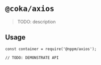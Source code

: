 # `@coka/axios`

  > TODO: description
  
  ## Usage
  
  ```
  const container = require('@nppm/axios');
  
  // TODO: DEMONSTRATE API
  ```